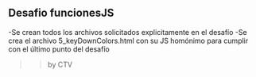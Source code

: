 ## Desafio funcionesJS
-Se crean todos los archivos solicitados explicitamente en el desafío
-Se crea el archivo 5_keyDownColors.html con su JS homónimo para cumplir con el último punto del desafío
>>by CTV